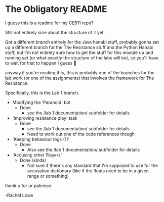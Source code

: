 # The Obligatory README

I guess this is a readme for my CE811 repo?

Still not entirely sure about the structure of it yet.

Got a different branch entirely for the Java hanabi stuff,
probably gonna set up a different branch for the The Resistance
stuff and the Python Hanabi stuff, but I'm not entirely sure how
to get the stuff for this module up and running yet (or what
exactly the structure of the labs will be), so you'll have to
wait for that to happen I guess :shrug:

anyway if you're reading this, this is probably one of the branches for
the lab work (or one of the assignments) that involves the framework for
The Resistance.

Specifically, this is the Lab 1 branch.

* Modifying the 'Paranoid' bot
  * Done
    * see the /lab 1 documentation/ subfolder for details
* 'Improving resistance play' task
  * Done 
    * see the /lab 1 documentation/ subfolder for details
    * Need to work out one of the code references though
* 'Keeping behaviour logs (1)'
  * Done
    * Also see the /lab 1 documentation/ subfolder for details
* 'Accusing other Players'
  * Done (kinda)
    * Not sure if there's any standard that I'm supposed to use for
      the accusation dictionary (like if the floats need to be in a given range or something)

thank u for ur patience

-Rachel Lowe